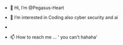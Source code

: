 - 👋 Hi, I’m @Pegasus-Heart
- 👀 I’m interested in Coding also cyber security and ai

- 
- 📫 How to reach me ... ' you can't hahaha'

<!---
Pegasus-Heart/Pegasus-Heart is a ✨ special ✨ repository because its `README.md` (this file) appears on your GitHub profile.
You can click the Preview link to take a look at your changes.
--->
